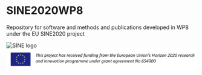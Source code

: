 # SINE2020WP8
Repository for software and methods and publications developed in WP8 under the EU SINE2020 project

![SINE logo](images/SINE2020.png&s=50)
![EU bar](images/EU.png)
